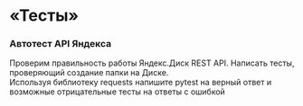 # «Тесты»

### Автотест API Яндекса
Проверим правильность работы Яндекс.Диск REST API. Написать тесты, проверяющий создание папки на Диске.  
Используя библиотеку requests напишите pytest на верный ответ и возможные отрицательные тесты на ответы с ошибкой
